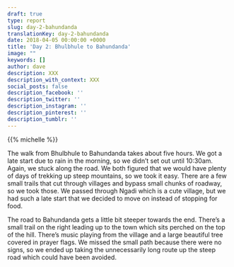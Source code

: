 ```yaml
---
draft: true
type: report
slug: day-2-bahundanda
translationKey: day-2-bahundanda
date: 2018-04-05 00:00:00 +0000
title: 'Day 2: Bhulbhule to Bahundanda'
image: ""
keywords: []
author: dave
description: XXX
description_with_context: XXX
social_posts: false
description_facebook: ''
description_twitter: ''
description_instagram: ''
description_pinterest: ''
description_tumblr: ''
---
```


{{% michelle %}}

The walk from Bhulbhule to Bahundanda takes about five hours. We got a late start due to rain in the morning, so we didn’t set out until 10:30am. Again, we stuck along the road. We both figured that we would have plenty of days of trekking up steep mountains, so we took it easy. There are a few small trails that cut through villages and bypass small chunks of roadway, so we took those. We passed through Ngadi which is a cute village, but we had such a late start that we decided to move on instead of stopping for food.

The road to Bahundanda gets a little bit steeper towards the end. There’s a small trail on the right leading up to the town which sits perched on the top of the hill. There’s music playing from the village and a large beautiful tree covered in prayer flags. We missed the small path because there were no signs, so we ended up taking the unnecessarily long route up the steep road which could have been avoided.
